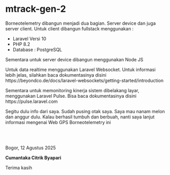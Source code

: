 # mtrack-gen-2
Borneotelemetry dibangun menjadi dua bagian. Server device dan juga server client. Untuk client dibangun fullstack menggunakan : 
<ul>
  <li>Laravel Versi 10</li>
  <li>PHP 8.2</li>
  <li>Database : PostgreSQL</li>
</ul>

<p>Sementara untuk server device dibangun menggunakan Node JS</p>

<p>Untuk data realtime menggunakan Laravel Websocket. Untuk informasi lebih jelas, silahkan baca dokumentasinya disini
https://beyondco.de/docs/laravel-websockets/getting-started/introduction</p>

<p>Sementara untuk memonitoring kinerja sistem dibelakang layar, menggunakan Laravel Pulse. Bisa baca dokumentasinya disini
https://pulse.laravel.com</p>

<p>Segitu dulu info dari saya. Sudah pusing otak saya. Saya mau nanam melon dan anggur dulu. Kalau berhasil tumbuh dan berbuah, nanti saya lanjut informasi mengenai Web GPS Borneotelemetry ini</p>
<br><br>
<p>Bogor, 12 Agustus 2025</p>

<b>Cumantaka Citrik Byapari</b>
<p>Terima kasih</p>

